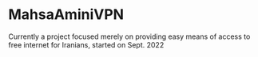 # MahsaAminiVPN
Currently a project focused merely on providing easy means of access to free internet for Iranians, started on Sept. 2022
